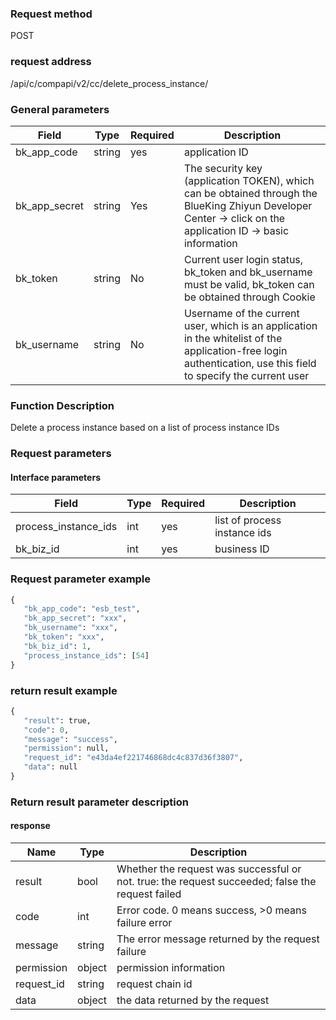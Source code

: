 ### Request method

POST


### request address

/api/c/compapi/v2/cc/delete_process_instance/


### General parameters

| Field | Type | Required | Description |
|-----------|------------|--------|------------|
| bk_app_code | string | yes | application ID |
| bk_app_secret| string | Yes | The security key (application TOKEN), which can be obtained through the BlueKing Zhiyun Developer Center -> click on the application ID -> basic information |
| bk_token | string | No | Current user login status, bk_token and bk_username must be valid, bk_token can be obtained through Cookie |
| bk_username | string | No | Username of the current user, which is an application in the whitelist of the application-free login authentication, use this field to specify the current user |


### Function Description

Delete a process instance based on a list of process instance IDs

### Request parameters



#### Interface parameters

| Field | Type | Required | Description |
|----------------------|------------|--------|-------------------|
| process_instance_ids | int | yes | list of process instance ids |
| bk_biz_id | int | yes | business ID|

### Request parameter example

```python
{
   "bk_app_code": "esb_test",
   "bk_app_secret": "xxx",
   "bk_username": "xxx",
   "bk_token": "xxx",
   "bk_biz_id": 1,
   "process_instance_ids": [54]
}
```

### return result example

```python
{
   "result": true,
   "code": 0,
   "message": "success",
   "permission": null,
   "request_id": "e43da4ef221746868dc4c837d36f3807",
   "data": null
}
```

### Return result parameter description

#### response

| Name | Type | Description |
|---|---|---|
| result | bool | Whether the request was successful or not. true: the request succeeded; false the request failed |
| code | int | Error code. 0 means success, >0 means failure error |
| message | string | The error message returned by the request failure |
| permission | object | permission information |
| request_id | string | request chain id |
| data | object | the data returned by the request |